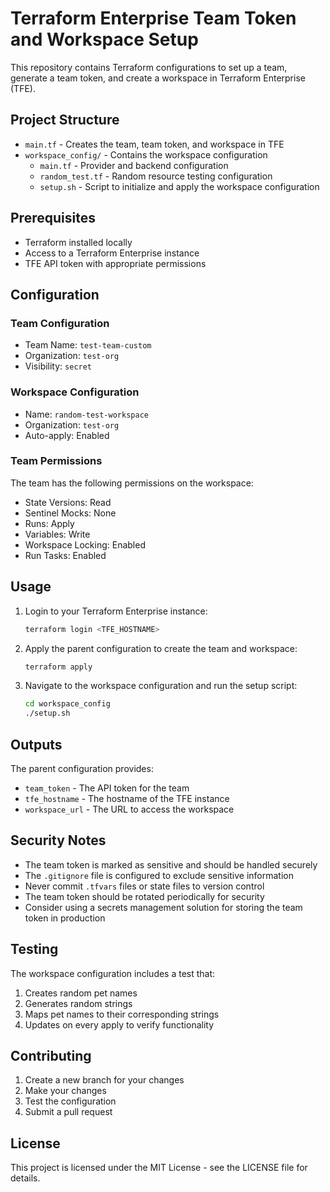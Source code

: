 # Terraform Enterprise Team Token and Workspace Setup

This repository contains Terraform configurations to set up a team, generate a team token, and create a workspace in Terraform Enterprise (TFE).

## Project Structure

- `main.tf` - Creates the team, team token, and workspace in TFE
- `workspace_config/` - Contains the workspace configuration
  - `main.tf` - Provider and backend configuration
  - `random_test.tf` - Random resource testing configuration
  - `setup.sh` - Script to initialize and apply the workspace configuration

## Prerequisites

- Terraform installed locally
- Access to a Terraform Enterprise instance
- TFE API token with appropriate permissions

## Configuration

### Team Configuration
- Team Name: `test-team-custom`
- Organization: `test-org`
- Visibility: `secret`

### Workspace Configuration
- Name: `random-test-workspace`
- Organization: `test-org`
- Auto-apply: Enabled

### Team Permissions
The team has the following permissions on the workspace:
- State Versions: Read
- Sentinel Mocks: None
- Runs: Apply
- Variables: Write
- Workspace Locking: Enabled
- Run Tasks: Enabled

## Usage

1. Login to your Terraform Enterprise instance:
   ```bash
   terraform login <TFE_HOSTNAME>
   ```

2. Apply the parent configuration to create the team and workspace:
   ```bash
   terraform apply
   ```

3. Navigate to the workspace configuration and run the setup script:
   ```bash
   cd workspace_config
   ./setup.sh
   ```

## Outputs

The parent configuration provides:
- `team_token` - The API token for the team
- `tfe_hostname` - The hostname of the TFE instance
- `workspace_url` - The URL to access the workspace

## Security Notes

- The team token is marked as sensitive and should be handled securely
- The `.gitignore` file is configured to exclude sensitive information
- Never commit `.tfvars` files or state files to version control
- The team token should be rotated periodically for security
- Consider using a secrets management solution for storing the team token in production

## Testing

The workspace configuration includes a test that:
1. Creates random pet names
2. Generates random strings
3. Maps pet names to their corresponding strings
4. Updates on every apply to verify functionality

## Contributing

1. Create a new branch for your changes
2. Make your changes
3. Test the configuration
4. Submit a pull request

## License

This project is licensed under the MIT License - see the LICENSE file for details. 